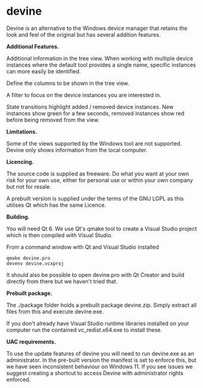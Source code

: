 # devine

Devine is an alternative to the Windows device manager that retains the look and feel of the original but has several addition features. 

**Additional Features.** 

  Additional information in the tree view. When working with multiple device instances where the default tool provides a single name, 
  specific instances can more easily be identified.

  Define the columns to be shown in the tree view. 

  A filter to focus on the device instances you are interested in. 

  State transitions highlight added / removed device instances. New instances show green for a few seconds, removed instances show red 
  before being removed from the view. 


**Limitations.** 

  Some of the views supported by the Windows tool are not supported.
  Devine only shows information from the local computer.

**Licencing.** 

  The source code is supplied as freeware. Do what you want at your own risk for your own use, either for personal use or within your own company
  but not for resale. 

  A prebuilt version is supplied under the terms of the GNU LGPL as this utilises Qt which has the same Licence.

**Building.** 

  You will need Qt 6. We use Qt's qmake tool to create a Visual Studio project which is then compiled with Visual Studio. 

  From a command window with Qt and Visual Studio installed

    qmake devine.pro
    devenv devine.vcxproj 

  It should also be possible to open devine.pro with Qt Creator and build directly from there but we haven't tried that. 


**Prebuilt package.** 

  The ./package folder holds a prebuilt package devine.zip. 
  Simply extract all files from this and execute devine.exe. 

  If you don't already have Visual Studio runtime libraries installed on your computer run the contained vc_redist.x64.exe to install these. 

**UAC requirements.** 

  To use the update features of devine you will need to run devine.exe as an administrator. 
  In the pre-built version the manifest is set to enforce this, but we have seen inconsistent behaviour on Windows 11. 
  If you see issues we suggest creating a shortcut to access Devine with administrator rights enforced. 


